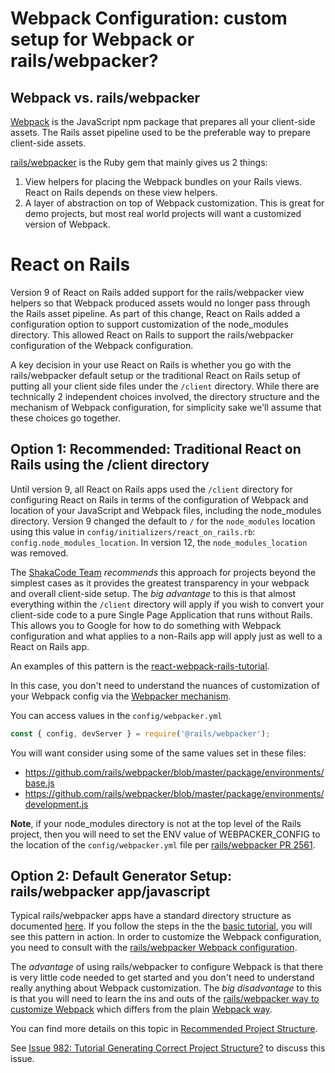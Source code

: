# Webpack Configuration: custom setup for Webpack or rails/webpacker?

## Webpack vs. rails/webpacker 

[Webpack](https://webpack.js.org) is the JavaScript npm package that prepares all your client-side assets. The Rails asset pipeline used to be the preferable way to prepare client-side assets. 

[rails/webpacker](https://github.com/rails/webpacker) is the Ruby gem that mainly gives us 2 things:

1. View helpers for placing the Webpack bundles on your Rails views. React on Rails depends on these view helpers.
2. A layer of abstraction on top of Webpack customization. This is great for demo projects, but most real world projects will want a customized version of Webpack.

# React on Rails

Version 9 of React on Rails added support for the rails/webpacker view helpers so that Webpack produced assets would no longer pass through the Rails asset pipeline. As part of this change, React on Rails added a configuration option to support customization of the node_modules directory. This allowed React on Rails to support the rails/webpacker configuration of the Webpack configuration.

A key decision in your use React on Rails is whether you go with the rails/webpacker default setup or the traditional React on Rails setup of putting all your client side files under the `/client` directory. While there are technically 2 independent choices involved, the directory structure and the mechanism of Webpack configuration, for simplicity sake we'll assume that these choices go together.

## Option 1: Recommended: Traditional React on Rails using the /client directory

Until version 9, all React on Rails apps used the `/client` directory for configuring React on Rails in terms of the configuration of Webpack and location of your JavaScript and Webpack files, including the node_modules directory. Version 9 changed the default to `/` for the `node_modules` location using this value in `config/initializers/react_on_rails.rb`: `config.node_modules_location`. In version 12, the `node_modules_location` was removed.  

The [ShakaCode Team](http://www.shakacode.com) _recommends_ this approach for projects beyond the simplest cases as it provides the greatest transparency in your webpack and overall client-side setup. The *big advantage* to this is that almost everything within the `/client` directory will apply if you wish to convert your client-side code to a pure Single Page Application that runs without Rails. This allows you to Google for how to do something with Webpack configuration and what applies to a non-Rails app will apply just as well to a React on Rails app.

An examples of this pattern is the [react-webpack-rails-tutorial](https://github.com/shakacode/react-webpack-rails-tutorial).

In this case, you don't need to understand the nuances of customization of your Webpack config via the [Webpacker mechanism](./docs/additional-reading/webpack-tips.md).

You can access values in the `config/webpacker.yml`

```js
const { config, devServer } = require('@rails/webpacker');
```

You will want consider using some of the same values set in these files:

* https://github.com/rails/webpacker/blob/master/package/environments/base.js
* https://github.com/rails/webpacker/blob/master/package/environments/development.js

**Note**, if your node_modules directory is not at the top level of the Rails project, then you will need to set the
ENV value of WEBPACKER_CONFIG to the location of the `config/webpacker.yml` file per [rails/webpacker PR 2561](https://github.com/rails/webpacker/pull/2561).

## Option 2: Default Generator Setup: rails/webpacker app/javascript

Typical rails/webpacker apps have a standard directory structure as documented [here](https://github.com/rails/webpacker/blob/master/docs/folder-structure.md). If you follow the steps in the the [basic tutorial](../../docs/tutorial.md), you will see this pattern in action. In order to customize the Webpack configuration, you need to consult with the [rails/webpacker Webpack configuration](https://github.com/rails/webpacker/blob/master/docs/webpack.md). 

The *advantage* of using rails/webpacker to configure Webpack is that there is very little code needed to get started and you don't need to understand really anything about Webpack customization. The *big disadvantage* to this is that you will need to learn the ins and outs of the [rails/webpacker way to customize Webpack](https://github.com/rails/webpacker/blob/master/docs/webpack.md) which differs from the plain [Webpack way](https://webpack.js.org/).

You can find more details on this topic in [Recommended Project Structure](./recommended-project-structure.md). 
 
See [Issue 982: Tutorial Generating Correct Project Structure?](https://github.com/shakacode/react_on_rails/issues/982) to discuss this issue.
